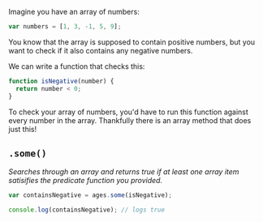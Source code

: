 Imagine you have an array of numbers:

```js
var numbers = [1, 3, -1, 5, 9];
```

You know that the array is supposed to contain positive numbers, but you want to check if it also contains any negative numbers.

We can write a function that checks this:

```js
function isNegative(number) {
  return number < 0;
}
```

To check your array of numbers, you'd have to run this function against every number in the array. Thankfully there is an array method that does just this!

## `.some()`

_Searches through an array and returns true if at least one array item satisifies the predicate function you provided._

```js
var containsNegative = ages.some(isNegative);

console.log(containsNegative); // logs true
```
